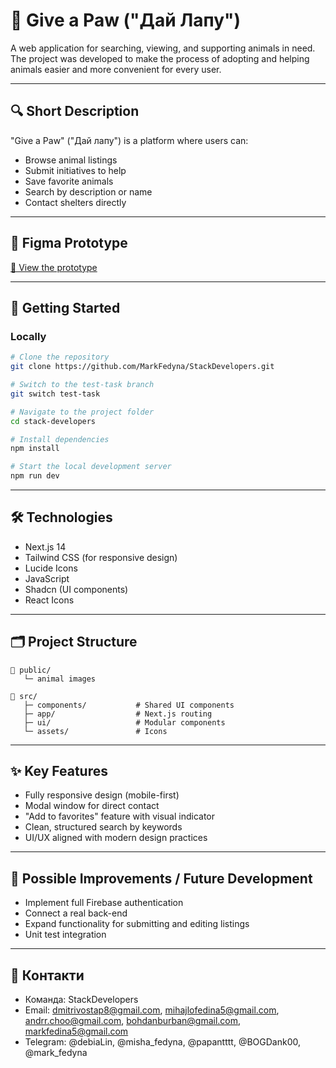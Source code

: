 # 🐾 Give a Paw ("Дай Лапу")

A web application for searching, viewing, and supporting animals in need. The project was developed to make the process of adopting and helping animals easier and more convenient for every user.

---

## 🔍 Short Description

"Give a Paw" ("Дай лапу") is a platform where users can:
- Browse animal listings
- Submit initiatives to help
- Save favorite animals
- Search by description or name
- Contact shelters directly

---

## 🎨 Figma Prototype
[🔗 View the prototype](https://www.figma.com/design/fNzjtOCyDpljhV6OvcbtXf/Untitled?node-id=0-1&t=8E8V53EciMgYi05V-1)

---

## 🚀 Getting Started

### Locally

```bash
# Clone the repository
git clone https://github.com/MarkFedyna/StackDevelopers.git

# Switch to the test-task branch
git switch test-task

# Navigate to the project folder
cd stack-developers

# Install dependencies
npm install

# Start the local development server
npm run dev
```
---

## 🛠️ Technologies
- Next.js 14
- Tailwind CSS (for responsive design)
- Lucide Icons
- JavaScript
- Shadcn (UI components)
- React Icons

---

## 🗂️ Project Structure
```
📁 public/
   └─ animal images

📁 src/
   ├─ components/           # Shared UI components
   ├─ app/                  # Next.js routing
   ├─ ui/                   # Modular components
   └─ assets/               # Icons
```
---

## ✨ Key Features
- Fully responsive design (mobile-first)
- Modal window for direct contact
- "Add to favorites" feature with visual indicator
- Clean, structured search by keywords
- UI/UX aligned with modern design practices

---

## 🔧 Possible Improvements / Future Development
- Implement full Firebase authentication
- Connect a real back-end
- Expand functionality for submitting and editing listings
- Unit test integration

---

## 📩 Контакти 
- Команда: StackDevelopers
- Email: dmitrivostap8@gmail.com,
       mihajlofedina5@gmail.com,
       andrr.choo@gmail.com,
       bohdanburban@gmail.com,
       markfedina5@gmail.com
- Telegram: @debiaLin,
          @misha_fedyna,
          @papantttt,
          @BOGDank00,
          @mark_fedyna
